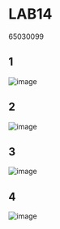 # LAB14
65030099
## 1
![image](https://github.com/ThanchiraCharakhon099/COM-LAB-I-LabSheet-Week-14/assets/144195708/4ad409e9-1b31-40df-ba45-08d74e8fb0b9)
## 2
![image](https://github.com/ThanchiraCharakhon099/COM-LAB-I-LabSheet-Week-14/assets/144195708/7b2f4c7f-4abe-4d16-8610-97951892c33d)
## 3
![image](https://github.com/ThanchiraCharakhon099/COM-LAB-I-LabSheet-Week-14/assets/144195708/a0b38814-a039-44fe-9d3a-b18b08f39602)
## 4
![image](https://github.com/ThanchiraCharakhon099/COM-LAB-I-LabSheet-Week-14/assets/144195708/85023cb6-b54f-4229-afa5-64895ffdc69e)
